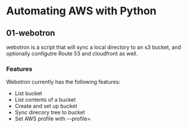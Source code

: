 
# Automating AWS with Python

## 01-webotron

webotron is a script that will sync a local directory to an s3 bucket, and optionally configutre Route 53 and cloudfront as well.

### Features

Webotron currently has the following features:

- List bucket
- List contents of a bucket
- Create and set up bucket
- Sync direcory tree to bucket
- Set AWS profile with --profile=<profileName>